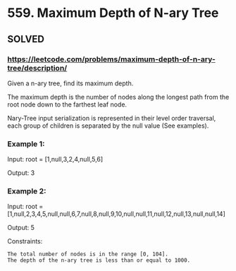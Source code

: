 # 559. Maximum Depth of N-ary Tree

## SOLVED

### https://leetcode.com/problems/maximum-depth-of-n-ary-tree/description/

Given a n-ary tree, find its maximum depth.

The maximum depth is the number of nodes along the longest path from the root node down to the farthest leaf node.

Nary-Tree input serialization is represented in their level order traversal, each group of children is separated by the null value (See examples).



### Example 1:

Input: root = [1,null,3,2,4,null,5,6]

Output: 3

### Example 2:

Input: root = [1,null,2,3,4,5,null,null,6,7,null,8,null,9,10,null,null,11,null,12,null,13,null,null,14]

Output: 5



Constraints:

    The total number of nodes is in the range [0, 104].
    The depth of the n-ary tree is less than or equal to 1000.

